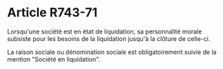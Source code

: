 # Article R743-71

Lorsqu'une société est en état de liquidation, sa personnalité morale subsiste pour les besoins de la liquidation jusqu'à la clôture de celle-ci.

La raison sociale ou dénomination sociale est obligatoirement suivie de la mention "Société en liquidation".
